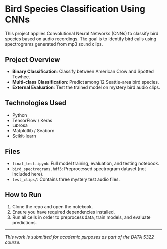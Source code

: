 # Bird Species Classification Using CNNs

This project applies Convolutional Neural Networks (CNNs) to classify bird species based on audio recordings. The goal is to identify bird calls using spectrograms generated from mp3 sound clips.

## Project Overview

- **Binary Classification**: Classify between American Crow and Spotted Towhee.
- **Multi-class Classification**: Predict among 12 Seattle-area bird species.
- **External Evaluation**: Test the trained model on mystery bird audio clips.

## Technologies Used

- Python
- TensorFlow / Keras
- Librosa
- Matplotlib / Seaborn
- Scikit-learn

## Files

- `final_test.ipynb`: Full model training, evaluation, and testing notebook.
- `bird_spectrograms.hdf5`: Preprocessed spectrogram dataset (not included here).
- `test_clips/`: Contains three mystery test audio files.

## How to Run

1. Clone the repo and open the notebook.
2. Ensure you have required dependencies installed.
3. Run all cells in order to preprocess data, train models, and evaluate predictions.

---

*This work is submitted for academic purposes as part of the DATA 5322 course.*
